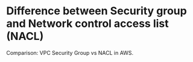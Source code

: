 # Difference between Security group and Network control access list (NACL)
Comparison: VPC Security Group vs NACL in AWS.
